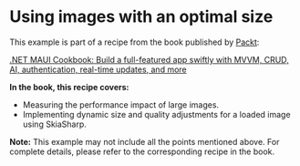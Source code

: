 # Using images with an optimal size
This example is part of a recipe from the book published by [Packt](https://www.packtpub.com/en-us?utm_source=github):

[.NET MAUI Cookbook: Build a full-featured app swiftly with MVVM, CRUD, AI, authentication, real-time updates, and more](https://www.amazon.com/NET-MAUI-Cookbook-full-featured-authentication-ebook/dp/B0DHV34WQ5)

**In the book, this recipe covers:**
- Measuring the performance impact of large images.
- Implementing dynamic size and quality adjustments for a loaded image using SkiaSharp.

**Note:** This example may not include all the points mentioned above. For complete details, please refer to the corresponding recipe in the book.